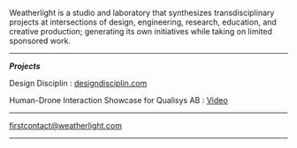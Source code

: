 Weatherlight is a studio and laboratory that synthesizes transdisciplinary projects at intersections of design, engineering, research, education, and creative production; generating its own initiatives while taking on limited sponsored work.

---

***Projects***

Design Disciplin
: [designdisciplin.com](https://www.designdisciplin.com)

Human-Drone Interaction Showcase for Qualisys AB
: [Video](https://www.youtube.com/watch?v=IVMFvLN44Ts)

---

[firstcontact@weatherlight.com](mailto:firstcontact@weatherlight.com)

---
